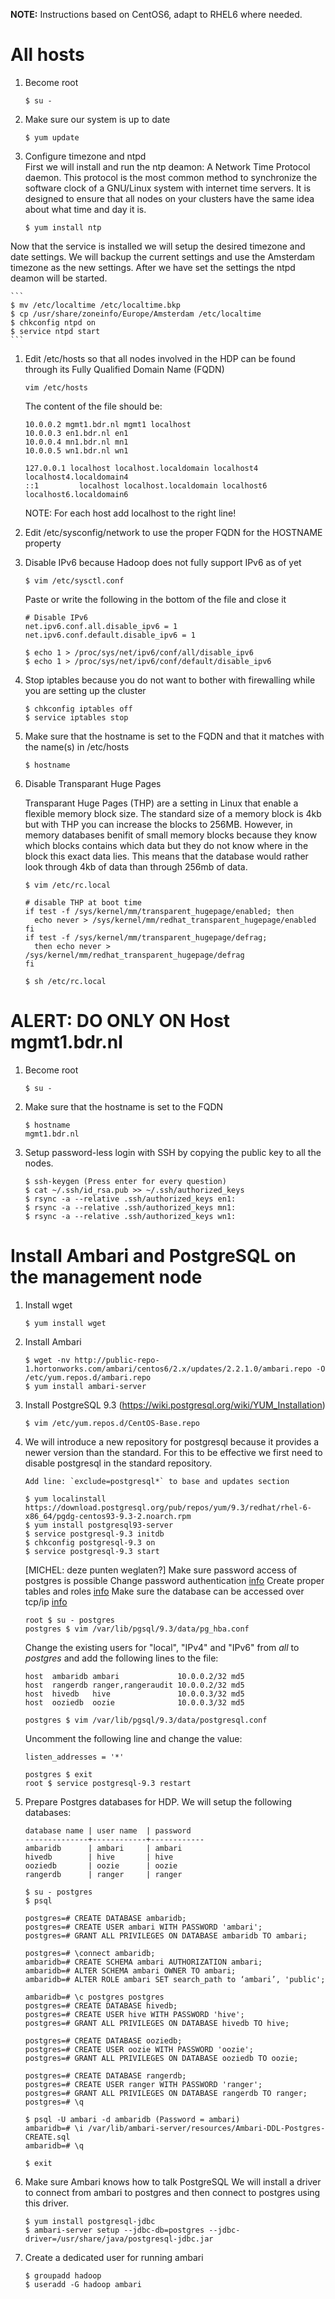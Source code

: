**NOTE:** Instructions based on CentOS6, adapt to RHEL6 where needed.

# All hosts

1. Become root

    ```
    $ su -
    ```

1. Make sure our system is up to date

    ```
    $ yum update
    ```

1. Configure timezone and ntpd  
First we will install and run the ntp deamon: A Network Time Protocol daemon. This protocol is the most common method to synchronize the software clock of a GNU/Linux system with internet time servers. It is designed to ensure that all nodes on your clusters have the same idea about what time and day it is.
    
    ```
    $ yum install ntp
    ```
Now that the service is installed we will setup the desired timezone and date settings. We will backup the current settings and use the Amsterdam timezone as the new settings. After we have set the settings the ntpd deamon will be started.
    
    ```
    $ mv /etc/localtime /etc/localtime.bkp
    $ cp /usr/share/zoneinfo/Europe/Amsterdam /etc/localtime
    $ chkconfig ntpd on
    $ service ntpd start
    ```

1. Edit /etc/hosts so that all nodes involved in the HDP can be found through its Fully Qualified Domain Name (FQDN)

    ```
    vim /etc/hosts
    ```
    
    The content of the file should be:
    
    ```
	10.0.0.2 mgmt1.bdr.nl mgmt1 localhost
	10.0.0.3 en1.bdr.nl en1
	10.0.0.4 mn1.bdr.nl mn1
	10.0.0.5 wn1.bdr.nl wn1

	127.0.0.1 localhost localhost.localdomain localhost4 localhost4.localdomain4
	::1         localhost localhost.localdomain localhost6 localhost6.localdomain6
    ```
   
    NOTE: For each host add localhost to the right line!
   
1. Edit /etc/sysconfig/network to use the proper FQDN for the HOSTNAME property

1. Disable IPv6 because Hadoop does not fully support IPv6 as of yet

    ```
    $ vim /etc/sysctl.conf
    ```

    Paste or write the following in the bottom of the file and close it

    ```
    # Disable IPv6
    net.ipv6.conf.all.disable_ipv6 = 1
    net.ipv6.conf.default.disable_ipv6 = 1
    ```
    ```
    $ echo 1 > /proc/sys/net/ipv6/conf/all/disable_ipv6
    $ echo 1 > /proc/sys/net/ipv6/conf/default/disable_ipv6
    ```

1. Stop iptables because you do not want to bother with firewalling while you are setting up the cluster

    ```
    $ chkconfig iptables off
    $ service iptables stop
    ```

1. Make sure that the hostname is set to the FQDN and that it matches with the
   name(s) in /etc/hosts

    ```
    $ hostname
    ```
    
1. Disable Transparant Huge Pages  

    Transparant Huge Pages (THP) are a setting in Linux that enable a flexible memory block size. The standard size of a memory block is 4kb but with THP you can increase the blocks to 256MB. However, in memory databases benifit of small memory blocks because they know which blocks contains which data but they do not know where in the block this exact data lies. This means that the database would rather look through 4kb of data than through 256mb of data.
    
    ```
    $ vim /etc/rc.local
    ```
    ```
    # disable THP at boot time
    if test -f /sys/kernel/mm/transparent_hugepage/enabled; then
      echo never > /sys/kernel/mm/redhat_transparent_hugepage/enabled
    fi
    if test -f /sys/kernel/mm/transparent_hugepage/defrag;
      then echo never > /sys/kernel/mm/redhat_transparent_hugepage/defrag
    fi
    ```
    ```
    $ sh /etc/rc.local
    ```

# ALERT: DO ONLY ON Host mgmt1.bdr.nl

1. Become root

    ```
    $ su -
    ```

1. Make sure that the hostname is set to the FQDN

    ```
    $ hostname
    mgmt1.bdr.nl
    ```
    
1. Setup password-less login with SSH by copying the public key to all the nodes.

    ```
    $ ssh-keygen (Press enter for every question)
    $ cat ~/.ssh/id_rsa.pub >> ~/.ssh/authorized_keys
    $ rsync -a --relative .ssh/authorized_keys en1:
    $ rsync -a --relative .ssh/authorized_keys mn1:
    $ rsync -a --relative .ssh/authorized_keys wn1:
    ```
    
# Install Ambari and PostgreSQL on the management node

1. Install wget
    
    ```
    $ yum install wget
    ```
    
1. Install Ambari
    
    ```
    $ wget -nv http://public-repo-1.hortonworks.com/ambari/centos6/2.x/updates/2.2.1.0/ambari.repo -O /etc/yum.repos.d/ambari.repo
    $ yum install ambari-server
    ```

1. Install PostgreSQL 9.3 (https://wiki.postgresql.org/wiki/YUM_Installation)

    ```
    $ vim /etc/yum.repos.d/CentOS-Base.repo
    ```

1. We will introduce a new repository for postgresql because it provides a newer version than the standard. For this to be effective we first need to disable postgresql in the standard repository.

    ```
    Add line: `exclude=postgresql*` to base and updates section
    ```
    ```
    $ yum localinstall https://download.postgresql.org/pub/repos/yum/9.3/redhat/rhel-6-x86_64/pgdg-centos93-9.3-2.noarch.rpm
    $ yum install postgresql93-server
    $ service postgresql-9.3 initdb
    $ chkconfig postgresql-9.3 on
    $ service postgresql-9.3 start
    ```
    
    [MICHEL: deze punten weglaten?]
    Make sure password access of postgres is possible
    Change password authentication [info](http://stackoverflow.com/questions/18664074/getting-error-peer-authentication-failed-for-user-postgres-when-trying-to-ge)
    Create proper tables and roles [info](https://docs.hortonworks.com/HDPDocuments/Ambari-2.1.2.1/bk_ambari_reference_guide/content/_using_ambari_with_postgresql.html)
    Make sure the database can be accessed over tcp/ip [info](http://www.cyberciti.biz/tips/postgres-allow-remote-access-tcp-connection.html)
    
    ```
    root $ su - postgres
    postgres $ vim /var/lib/pgsql/9.3/data/pg_hba.conf
    ```
    
    Change the existing users for "local", "IPv4" and "IPv6" from *all* to *postgres* and add the following lines to the file:
    
    ```
    host  ambaridb ambari             10.0.0.2/32 md5
    host  rangerdb ranger,rangeraudit 10.0.0.2/32 md5
    host  hivedb   hive               10.0.0.3/32 md5
    host  ooziedb  oozie              10.0.0.3/32 md5
    ```
    
    ```
    postgres $ vim /var/lib/pgsql/9.3/data/postgresql.conf
    ```
    
    Uncomment the following line and change the value:

    ```
    listen_addresses = '*'
    ```

    ```
    postgres $ exit
    root $ service postgresql-9.3 restart
    ```

1. Prepare Postgres databases for HDP.
    We will setup the following databases:
    
    ```
    database name | user name  | password
    --------------+------------+------------
    ambaridb      | ambari     | ambari
    hivedb        | hive       | hive
    ooziedb       | oozie      | oozie
    rangerdb      | ranger     | ranger
    ```
    
    ```
    $ su - postgres
    $ psql
    ```
    
    ```
    postgres=# CREATE DATABASE ambaridb;
    postgres=# CREATE USER ambari WITH PASSWORD 'ambari';
    postgres=# GRANT ALL PRIVILEGES ON DATABASE ambaridb TO ambari;
    ```
    
    ```
    postgres=# \connect ambaridb;
    ambaridb=# CREATE SCHEMA ambari AUTHORIZATION ambari;
    ambaridb=# ALTER SCHEMA ambari OWNER TO ambari;
    ambaridb=# ALTER ROLE ambari SET search_path to ‘ambari’, 'public';
    ```
    
    ```
    ambaridb=# \c postgres postgres
    postgres=# CREATE DATABASE hivedb;
    postgres=# CREATE USER hive WITH PASSWORD 'hive';
    postgres=# GRANT ALL PRIVILEGES ON DATABASE hivedb TO hive;
    ```
    
    ```
    postgres=# CREATE DATABASE ooziedb;
    postgres=# CREATE USER oozie WITH PASSWORD 'oozie';
    postgres=# GRANT ALL PRIVILEGES ON DATABASE ooziedb TO oozie;
    ```
    
    ```
    postgres=# CREATE DATABASE rangerdb;
    postgres=# CREATE USER ranger WITH PASSWORD 'ranger';
    postgres=# GRANT ALL PRIVILEGES ON DATABASE rangerdb TO ranger;
    postgres=# \q
    ```
    
    ```
    $ psql -U ambari -d ambaridb (Password = ambari)
    ambaridb=# \i /var/lib/ambari-server/resources/Ambari-DDL-Postgres-CREATE.sql
    ambaridb=# \q
    ```
    
    ```
    $ exit
    ```

1. Make sure Ambari knows how to talk PostgreSQL
    We will install a driver to connect from ambari to postgres and then connect to postgres using this driver.
    
    ```
    $ yum install postgresql-jdbc
    $ ambari-server setup --jdbc-db=postgres --jdbc-driver=/usr/share/java/postgresql-jdbc.jar
    ```

1. Create a dedicated user for running ambari

    ```
    $ groupadd hadoop
    $ useradd -G hadoop ambari
    ```
